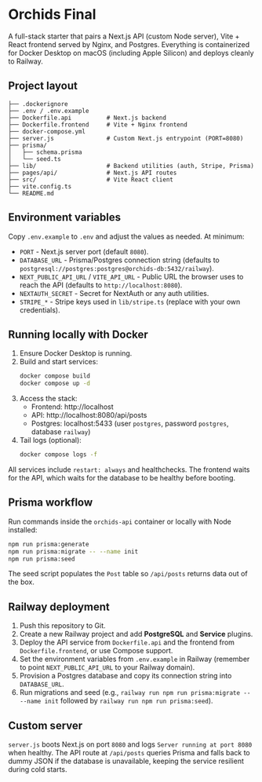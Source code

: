 # Orchids Final

A full-stack starter that pairs a Next.js API (custom Node server), Vite + React frontend served by Nginx, and Postgres. Everything is containerized for Docker Desktop on macOS (including Apple Silicon) and deploys cleanly to Railway.

## Project layout

```
├── .dockerignore
├── .env / .env.example
├── Dockerfile.api          # Next.js backend
├── Dockerfile.frontend     # Vite + Nginx frontend
├── docker-compose.yml
├── server.js               # Custom Next.js entrypoint (PORT=8080)
├── prisma/
│   ├── schema.prisma
│   └── seed.ts
├── lib/                    # Backend utilities (auth, Stripe, Prisma)
├── pages/api/              # Next.js API routes
├── src/                    # Vite React client
├── vite.config.ts
└── README.md
```

## Environment variables

Copy `.env.example` to `.env` and adjust the values as needed. At minimum:

- `PORT` - Next.js server port (default `8080`).
- `DATABASE_URL` - Prisma/Postgres connection string (defaults to `postgresql://postgres:postgres@orchids-db:5432/railway`).
- `NEXT_PUBLIC_API_URL` / `VITE_API_URL` - Public URL the browser uses to reach the API (defaults to `http://localhost:8080`).
- `NEXTAUTH_SECRET` - Secret for NextAuth or any auth utilities.
- `STRIPE_*` - Stripe keys used in `lib/stripe.ts` (replace with your own credentials).

## Running locally with Docker

1. Ensure Docker Desktop is running.
2. Build and start services:
   ```bash
   docker compose build
   docker compose up -d
   ```
3. Access the stack:
   - Frontend: http://localhost
   - API: http://localhost:8080/api/posts
   - Postgres: localhost:5433 (user `postgres`, password `postgres`, database `railway`)
4. Tail logs (optional):
   ```bash
   docker compose logs -f
   ```

All services include `restart: always` and healthchecks. The frontend waits for the API, which waits for the database to be healthy before booting.

## Prisma workflow

Run commands inside the `orchids-api` container or locally with Node installed:

```bash
npm run prisma:generate
npm run prisma:migrate -- --name init
npm run prisma:seed
```

The seed script populates the `Post` table so `/api/posts` returns data out of the box.

## Railway deployment

1. Push this repository to Git.
2. Create a new Railway project and add **PostgreSQL** and **Service** plugins.
3. Deploy the API service from `Dockerfile.api` and the frontend from `Dockerfile.frontend`, or use Compose support.
4. Set the environment variables from `.env.example` in Railway (remember to point `NEXT_PUBLIC_API_URL` to your Railway domain).
5. Provision a Postgres database and copy its connection string into `DATABASE_URL`.
6. Run migrations and seed (e.g., `railway run npm run prisma:migrate -- --name init` followed by `railway run npm run prisma:seed`).

## Custom server

`server.js` boots Next.js on port `8080` and logs `Server running at port 8080` when healthy. The API route at `/api/posts` queries Prisma and falls back to dummy JSON if the database is unavailable, keeping the service resilient during cold starts.
